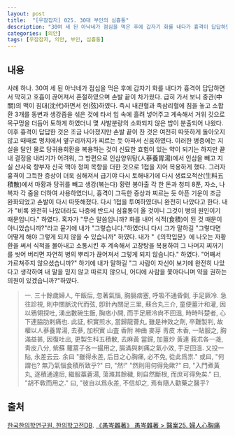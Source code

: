 ```yaml
---
layout: post
title:  "[우잠잡저] 025. 30대 부인의 심흉통"
description: "30여 세 된 아낙네가 점심을 먹은 후에 갑자기 화를 내다가 흉격이 답답하면서 막히고 호흡이 끊어져서 혼절하였으며 손발 끝이 차가웠다. ..."
categories: [의안]
tags: [우잠잡저, 의안, 부인, 심흉통]
---
```


## 내용

사례 하나. 30여 세 된 아낙네가 점심을 먹은 후에 갑자기 화를 내다가 흉격이 답답하면서 막히고 호흡이 끊어져서 혼절하였으며 손발 끝이 차가웠다. 급히 가서 보니 중관(中關)의 맥이 침대(沈代)하면서 현(弦)하였다. 즉시 내관혈과 족삼리혈에 침을 놓고 소합환 3개를 동변과 생강즙을 섞은 것에 타서 입 속에 흘려 넣어주고 계속해서 거위 깃으로 목구멍을 더듬어 토하게 하였더니 몇 사발분량의 소화되지 않은 밥이 분출되어 나왔다. 이후 흉격이 답답한 것은 조금 나아졌지만 손발 끝이 찬 것은 여전히 따뜻하게 돌아오지 않고 때때로 명치에서 옆구리까지가 찌르는 듯 아파서 신음하였다. 이러한 병증에는 지실을 달인 물로 당귀용회환을 복용하는 것이 신묘한 효험이 있는 약이 되기는 하지만 끝내 결정을 내리기가 어려워, 그 방편으로 인삼양위탕(人蔘養胃湯)에서 인삼을 빼고 지실 산사육 향부자 신국 맥아 청피 목향을 더한 것으로 1첩을 지어 복용하게 했다. 그러자 흉격이 그득한 증상이 더욱 심해져서 급기야 다시 토해내기에 다시 생료오적산(生料五積散)에서 마황과 당귀를 빼고 생강(볶는다) 황련 봉아출 각 한 돈과 청피 8푼, 자소, 나복자 각 줌을 더하여 사용하였더니, 흉격이 그득한 증상과 찌르는 듯 아픈 기운이 조금 완화되었고 손발이 다시 따뜻해졌다. 다시 1첩을 투여하였더니 완전히 나았다고 한다. 내가 "비록 완전히 나았더라도 나중에 반드시 심흉통이 올 것이니 그것이 병의 원인이기 때문입니다." 하였다. 혹자가 "무슨 말씀입니까? 화를 내어 식적(食積)이 된 것 때문이 아니었습니까?"라고 묻기에 내가 "그렇습니다."하였더니 다시 그가 말하길 "그렇다면 어떻게 해야 그렇게 되지 않을 수 있습니까" 하였다. 내가 "《의학입문》에 나오는 자황환을 써서 식적을 몰아내고 소통시킨 후 계속해서 고창탕을 복용하여 그 나머지 찌꺼기를 씻어 버리면 자연히 병의 뿌리가 끊어져서 그렇게 되지 않습니다." 하였다. "어째서 가르쳐주지 않으셨습니까?" 하기에 내가 말하길 "그 사람이 자신이 보기에 완전히 나았다고 생각하여 내 말을 믿지 않고 따르지 않으니, 어디에 사람을 쫓아다니며 약을 권하는 의원이 있겠습니까?"하였다.

> 一. 三十餘歲婦人, 午飯后, 忽著氣惱, 胸膈痞塞, 呼吸不通昏倒, 手足厥冷. 急往診視, 則中關脈沈代而弦, 卽針內關足三里, 蘇合丸三介, 童便薑汁和灌, 因以鴉翎探吐, 湧出數碗生飯, 胸痞小開, 而手足厥冷尙不回溫, 時時呌楚者, 心下連脇肋剌痛也. 此証, 枳實煎水, 當歸龍薈丸, 雖是神效之劑, 卒難製判, 故權以人蔘養胃湯, 去蔘, 加枳實 山査 香附 神曲 麥芽 靑皮 木香, 一貼服之, 胸滿益甚, 因復吐出, 更製生科五積散, 去麻黃 當歸, 加薑炒 黃連 莪朮各一戔, 靑皮八分, 紫蘇 蘿葍子各一撮用之, 膈滿與剌痛之氣小效, 手足回溫. 又投一貼, 永差云云. 余曰 "雖得永差, 后日之心胸痛, 必不免, 從此爲祟." 或曰, "何謂也? 無乃氣惱食積所致乎?" 曰, "然!" "然則用何得免歟?" 曰, "入門煮黃丸, 逐積通達后, 繼服藁蒼湯, 蕩滌其餘穢, 則自然斷根, 而庶可得免矣." 曰, "胡不敎而用之." 曰, "彼自以爲永差, 不信却之, 焉有隨人勸藥之醫乎?

## 출처

[한국한의학연구원. 한의학고전DB](https://mediclassics.kr/). [《愚岑雜著》 愚岑雜著 > 醫案25. 婦人心胸痛](https://mediclassics.kr/books/48/volume/1#content_200)
